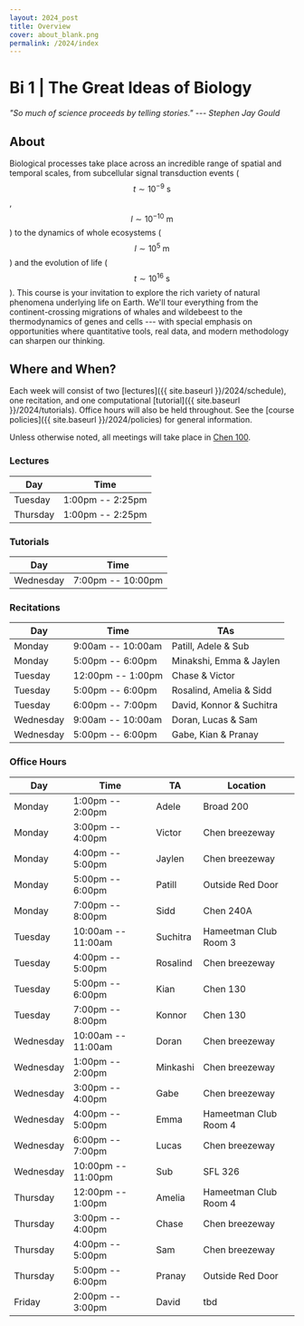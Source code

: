 ```yaml
---
layout: 2024_post
title: Overview
cover: about_blank.png
permalink: /2024/index
---
```

# Bi 1 | The Great Ideas of Biology

_"So much of science proceeds by telling stories." --- Stephen Jay Gould_

## About
Biological processes take place across an incredible range of spatial and temporal scales, from subcellular signal transduction events ($$t \sim 10^{-9} \textrm{ s}$$, $$l \sim 10^{-10} \textrm{ m}$$) to the dynamics of whole ecosystems ($$l \sim 10^{5} \textrm{ m}$$) and the evolution of life ($$t \sim 10^{16} \textrm{ s}$$). This course is your invitation to explore the rich variety of natural phenomena underlying life on Earth. We'll tour everything from the continent-crossing migrations of whales and wildebeest to the thermodynamics of genes and cells --- with special emphasis on opportunities where quantitative tools, real data, and modern methodology can sharpen our thinking.

## Where and When?
Each week will consist of two [lectures]({{ site.baseurl }}/2024/schedule), one recitation, and one computational [tutorial]({{ site.baseurl }}/2024/tutorials). Office hours will also be held throughout. See the [course policies]({{ site.baseurl }}/2024/policies) for general information.

Unless otherwise noted, all meetings will take place in [Chen 100](https://www.caltech.edu/map/campus/tianqiao-and-chrissy-chen-neuroscience-research-building). 

### Lectures

| Day | Time |
| -- | -- |
| Tuesday | 1:00pm -- 2:25pm |
| Thursday | 1:00pm -- 2:25pm |

### Tutorials

| Day | Time |
| -- | -- |
| Wednesday | 7:00pm -- 10:00pm |

### Recitations

| Day | Time | TAs |
| -- | -- | -- |
| Monday | 9:00am -- 10:00am | Patill, Adele & Sub |
| Monday | 5:00pm -- 6:00pm | Minakshi, Emma & Jaylen |
| Tuesday | 12:00pm -- 1:00pm | Chase & Victor |
| Tuesday | 5:00pm -- 6:00pm | Rosalind, Amelia & Sidd |
| Tuesday | 6:00pm -- 7:00pm | David, Konnor & Suchitra |
| Wednesday | 9:00am -- 10:00am | Doran, Lucas & Sam |
| Wednesday | 5:00pm -- 6:00pm | Gabe, Kian & Pranay |

### Office Hours

| Day | Time | TA | Location |
| -- | -- | -- | -- |
| Monday | 1:00pm -- 2:00pm | Adele | Broad 200 |
| Monday | 3:00pm -- 4:00pm | Victor | Chen breezeway |
| Monday | 4:00pm -- 5:00pm | Jaylen | Chen breezeway |
| Monday | 5:00pm -- 6:00pm | Patill | Outside Red Door |
| Monday | 7:00pm -- 8:00pm | Sidd | Chen 240A |
| Tuesday | 10:00am -- 11:00am | Suchitra | Hameetman Club Room 3 |
| Tuesday | 4:00pm -- 5:00pm | Rosalind | Chen breezeway |
| Tuesday | 5:00pm -- 6:00pm | Kian | Chen 130 |
| Tuesday | 7:00pm -- 8:00pm | Konnor | Chen 130 |
| Wednesday | 10:00am -- 11:00am | Doran | Chen breezeway |
| Wednesday | 1:00pm -- 2:00pm | Minkashi | Chen breezeway |
| Wednesday | 3:00pm -- 4:00pm | Gabe | Chen breezeway |
| Wednesday | 4:00pm -- 5:00pm | Emma | Hameetman Club Room 4 |
| Wednesday | 6:00pm -- 7:00pm | Lucas | Chen breezeway |
| Wednesday | 10:00pm -- 11:00pm | Sub | SFL 326 |
| Thursday | 12:00pm -- 1:00pm | Amelia | Hameetman Club Room 4 |
| Thursday | 3:00pm -- 4:00pm | Chase | Chen breezeway |
| Thursday | 4:00pm -- 5:00pm | Sam | Chen breezeway |
| Thursday | 5:00pm -- 6:00pm | Pranay | Outside Red Door |
| Friday | 2:00pm -- 3:00pm | David | tbd |